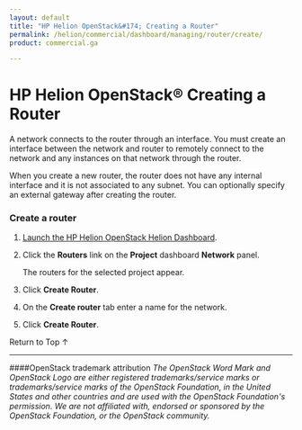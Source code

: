 ```yaml
---
layout: default
title: "HP Helion OpenStack&#174; Creating a Router"
permalink: /helion/commercial/dashboard/managing/router/create/
product: commercial.ga

---
```

<!--UNDER REVISION-->

<script>

function PageRefresh {
onLoad="window.refresh"
}

PageRefresh();

</script>

<!--
<p style="font-size: small;"> <a href="/helion/commercial/ga1/install/">&#9664; PREV</a> | <a href="/helion/commercial/ga1/install-overview/">&#9650; UP</a> | <a href="/helion/commercial/ga1/">NEXT &#9654;</a> 
-->

# HP Helion OpenStack&#174; Creating a Router

A network connects to the router through an interface. You must create an interface between the network and router to remotely connect to the network and any instances on that network through the router.

When you create a new router, the router does not have any internal interface and it is not associated to any subnet. You can optionally specify an external gateway after creating the router. 

### Create a router ###

1. [Launch the HP Helion OpenStack Helion Dashboard](/helion/openstack/dashboard/login/).

2. Click the **Routers** link on the **Project** dashboard **Network** panel.

	The routers for the selected project appear. 

3. Click **Create Router**.

4. On the **Create router** tab enter a name for the network.

5. Click **Create Router**.  

<a href="#top" style="padding:14px 0px 14px 0px; text-decoration: none;"> Return to Top &#8593; </a>


----
####OpenStack trademark attribution
*The OpenStack Word Mark and OpenStack Logo are either registered trademarks/service marks or trademarks/service marks of the OpenStack Foundation, in the United States and other countries and are used with the OpenStack Foundation's permission. We are not affiliated with, endorsed or sponsored by the OpenStack Foundation, or the OpenStack community.*